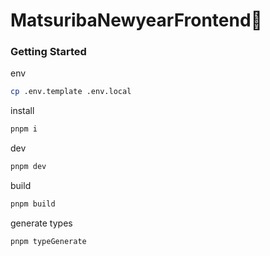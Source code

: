 # MatsuribaNewyearFrontend🏮

### Getting Started

env

```zsh
cp .env.template .env.local
```

install

```zsh
pnpm i
```

dev

```zsh
pnpm dev
```

build

```zsh
pnpm build
```

generate types

```zsh
pnpm typeGenerate
```
